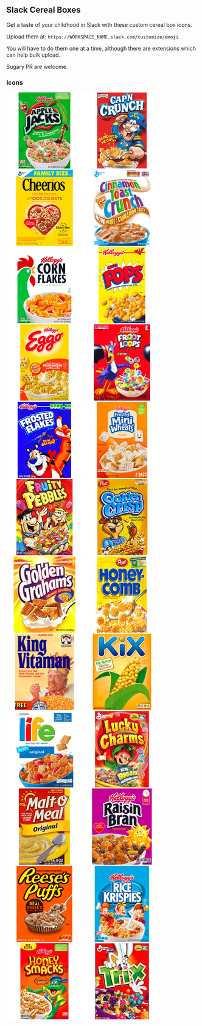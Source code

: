 ## Slack Cereal Boxes

Get a taste of your childhood in Slack with these custom cereal box icons.

Upload them at: `https://WORKSPACE_NAME.slack.com/customize/emoji`

You will have to do them one at a time, although there are extensions which can help bulk upload.

Sugary PR are welcome.

### Icons

<img width="200" src="images/applejacks.png"> <img width="200" src="images/capn.png">
<img width="200" src="images/cheerios.png">
<img width="200" src="images/cinnamon.png">
<img width="200" src="images/cornflakes.png">
<img width="200" src="images/cornpops.png">
<img width="200" src="images/eggo.png">
<img width="200" src="images/frootloops.png">
<img width="200" src="images/frostedflakes.png">
<img width="200" src="images/frostedminiwheats.png">
<img width="200" src="images/fruitypebbles.png">
<img width="200" src="images/goldencrisp.png">
<img width="200" src="images/goldengrahams.png">
<img width="200" src="images/honeycomb.png">
<img width="200" src="images/kingvitamin.png">
<img width="200" src="images/kix.png">
<img width="200" src="images/life.png">
<img width="200" src="images/luckycharms.png">
<img width="200" src="images/maltomeal.png">
<img width="200" src="images/raisinbran.png">
<img width="200" src="images/reesespuffs.png">
<img width="200" src="images/ricekrispies.png">
<img width="200" src="images/smacks.png">
<img width="200" src="images/trix.png">
